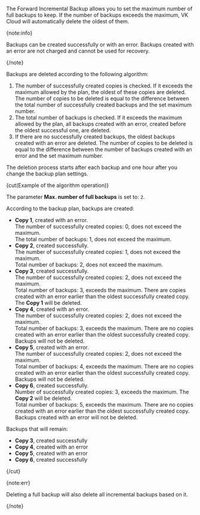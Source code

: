 The Forward Incremental Backup allows you to set the maximum number of full backups to keep. If the number of backups exceeds the maximum, VK Cloud will automatically delete the oldest of them.

{note:info}

Backups can be created successfully or with an error. Backups created with an error are not charged and cannot be used for recovery.

{/note}

Backups are deleted according to the following algorithm:

1. The number of successfully created copies is checked. If it exceeds the maximum allowed by the plan, the oldest of these copies are deleted. The number of copies to be deleted is equal to the difference between the total number of successfully created backups and the set maximum number.
2. The total number of backups is checked. If it exceeds the maximum allowed by the plan, all backups created with an error, created before the oldest successful one, are deleted.
3. If there are no successfully created backups, the oldest backups created with an error are deleted. The number of copies to be deleted is equal to the difference between the number of backups created with an error and the set maximum number.

The deletion process starts after each backup and one hour after you change the backup plan settings.

{cut(Example of the algorithm operation)}

The parameter **Max. number of full backups** is set to: `2`.

According to the backup plan, backups are created:

- **Copy 1**, created with an error.<br>
    The number of successfully created copies: 0, does not exceed the maximum.<br>
    The total number of backups: 1, does not exceed the maximum.
- **Copy 2**, created successfully.<br>
    The number of successfully created copies: 1, does not exceed the maximum.<br>
    Total number of backups: 2, does not exceed the maximum.
- **Copy 3**, created successfully.<br>
    The number of successfully created copies: 2, does not exceed the maximum.<br>
    Total number of backups: 3, exceeds the maximum. There are copies created with an error earlier than the oldest successfully created copy. The **Copy 1** will be deleted.
- **Copy 4**, created with an error.<br>
    The number of successfully created copies: 2, does not exceed the maximum.<br>
    Total number of backups: 3, exceeds the maximum. There are no copies created with an error earlier than the oldest successfully created copy. Backups will not be deleted.
- **Copy 5**, created with an error.<br>
    The number of successfully created copies: 2, does not exceed the maximum.<br>
    Total number of backups: 4, exceeds the maximum. There are no copies created with an error earlier than the oldest successfully created copy. Backups will not be deleted.
- **Copy 6**, created successfully.<br>
    Number of successfully created copies: 3, exceeds the maximum. The **Copy 2** will be deleted.<br>
    Total number of backups: 5, exceeds the maximum. There are no copies created with an error earlier than the oldest successfully created copy. Backups created with an error will not be deleted.

Backups that will remain:

- **Copy 3**, created successfully
- **Copy 4**, created with an error
- **Copy 5**, created with an error
- **Copy 6**, created successfully

{/cut}

{note:err}

Deleting a full backup will also delete all incremental backups based on it.

{/note}
